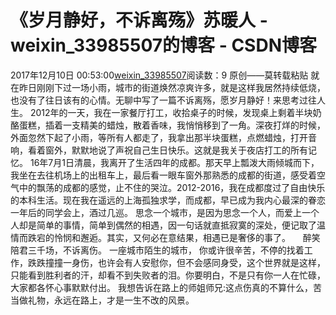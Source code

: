 # 《岁月静好，不诉离殇》苏暖人 - weixin_33985507的博客 - CSDN博客
2017年12月10日 00:53:00[weixin_33985507](https://me.csdn.net/weixin_33985507)阅读数：9
原创——莫转载粘贴
就在昨日刚刚下过一场小雨，城市的街道焕然凉爽许多，就是这样我居然持续低烧，也没有了往日该有的心情。无聊中写了一篇不诉离殇，愿岁月静好！来思考过往人生。
2012年的一天，我在一家餐厅打工，收拾桌子的时候，发现桌上剩着半块奶酪蛋糕，插着一支精美的蜡烛，散着香味，我悄悄移到了一角。深夜打烊的时候，外面忽然下起了小雨，等所有人都走了，我拿出那半块蛋糕，点燃蜡烛，打开音响，看着窗外，默默地说了声祝自己生日快乐。这就是我关于夜店打工的所有记忆。
16年7月1日清晨，我离开了生活四年的成都。那天早上瓢泼大雨倾城而下，我坐在去往机场上的出租车上，最后看一眼车窗外那熟悉的成都的街道，感受着空气中的飘荡的成都的感觉，止不住的哭泣。2012-2016，我在成都度过了自由快乐的本科生活。现在我在遥远的上海孤独求学，而成都，早已成为我内心最深的眷恋
一年后的同学会上，酒过几巡。
思念一个城市，是因为思念一个人，而爱上一个人却是简单的事情，简单到偶然的相遇，因一句话就直抵寂寞的深处，便记取了温情而跌宕的怜悯和邂逅。其实，又何必在意结果，相遇已是奢侈的事了。
     醉笑陪君三千场，不诉离伤。
一座城市陌生的城市， 你或许很辛苦，不停的找着工作，跌跌撞撞一身伤，也许会有人安慰你，但不会感同身受，这个世界就是这样，只能看到胜利者的汗，却看不到失败者的泪。你要明白，不是只有你一人在忙碌，大家都各怀心事默默付出。
我想告诉在路上的师姐师兄:这点伤真的不算什么，苦当做礼物，永远在路上，才是一生不改的风景。
